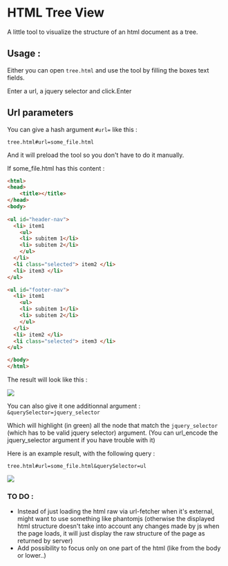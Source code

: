 # HTML Tree View

A little tool to visualize the structure of an html document as a tree.

## Usage :

Either you can open `tree.html` and use the tool by filling the boxes text fields.

Enter a url, a jquery selector and click.Enter

## Url parameters

You can give a hash argument `#url=` like this :

`tree.html#url=some_file.html`

And it will preload the tool so you don't have to do it manually.

If some_file.html has this content :

```html
<html>
<head>
    <title></title>
</head>
<body>
  
<ul id="header-nav">
  <li> item1 
    <ul>
    <li> subitem 1</li>
    <li> subitem 2</li>
    </ul>
  </li>
  <li class="selected"> item2 </li>
  <li> item3 </li>
</ul>

<ul id="footer-nav">
  <li> item1 
    <ul>
    <li> subitem 1</li>
    <li> subitem 2</li>
    </ul>
  </li>
  <li> item2 </li>
  <li class="selected"> item3 </li>
</ul>

</body>
</html>
```

The result will look like this :

![](https://bitbucket.org/codiocontent/html-treeview/raw/master/img/example1.png)


You can also give it one additionnal argument : `&querySelector=jquery_selector`

Which will highlight (in green) all the node that match the `jquery_selector` (which has to be valid jquery selector) argument.
(You can url_encode the jquery_selector argument if you have trouble with it)

Here is an example result, with the following query :

`tree.html#url=some_file.html&querySelector=ul`

![](https://bitbucket.org/codiocontent/html-treeview/raw/master/img/example2.png)


### TO DO :

- Instead of just loading the html raw via url-fetcher when it's external, might want to use something like phantomjs (otherwise the displayed html structure doesn't take into account any changes made by js when the page loads, it will just display the raw structure of the page as returned by server)
- Add possibility to focus only on one part of the html (like from the body or lower..)
